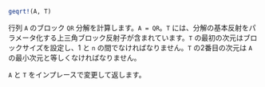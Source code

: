 ```julia
geqrt!(A, T)
```

行列 `A` のブロック `QR` 分解を計算します。`A = QR`。`T` には、分解の基本反射をパラメータ化する上三角ブロック反射子が含まれています。`T` の最初の次元はブロックサイズを設定し、1 と `n` の間でなければなりません。`T` の2番目の次元は `A` の最小次元と等しくなければなりません。

`A` と `T` をインプレースで変更して返します。

